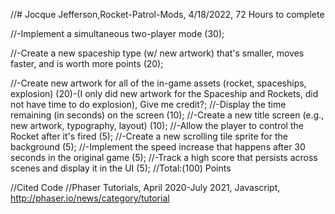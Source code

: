 //# Jocque Jefferson,Rocket-Patrol-Mods, 4/18/2022, 72 Hours to complete

//-Implement a simultaneous two-player mode (30);

//-Create a new spaceship type (w/ new artwork) that's smaller, moves faster, and is worth more points (20);

//-Create new artwork for all of the in-game assets (rocket, spaceships, explosion) (20)-(I only did new artwork for the Spaceship and Rockets, did not have time to do explosion), Give me credit?; 
//-Display the time remaining (in seconds) on the screen (10);
//-Create a new title screen (e.g., new artwork, typography, layout) (10);
//-Allow the player to control the Rocket after it's fired (5);
//-Create a new scrolling tile sprite for the background (5);
//-Implement the speed increase that happens after 30 seconds in the original game (5);
//-Track a high score that persists across scenes and display it in the UI (5);
//Total:(100) Points

//Cited Code
//Phaser Tutorials, April 2020-July 2021, Javascript, http://phaser.io/news/category/tutorial
